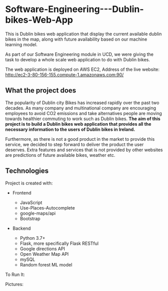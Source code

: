 # Software-Engineering---Dublin-bikes-Web-App

This is Dublin bikes web application that display the current available dublin bikes in the map, along with future availability based on our machine learning model.


As part of our Software Engineering module in UCD, we were giving the task to develop a whole scale web application to do with Dublin bikes.

The web application is deployed on AWS EC2, Address of the live website: http://ec2-3-80-156-155.compute-1.amazonaws.com:90/

## What the project does

The popularity of Dublin city Bikes has increased rapidly over the past two decades. As many company
and multinational company are encouraging employees to avoid CO2 emissions and take alternatives
people are moving towards healthier commuting to work such as Dublin bikes. <b>The aim of this project is
to build a Dublin bikes web application that provides all the necessary information to the users of Dublin
bikes in Ireland.</b>

Furthermore, as there is not a good product in the market to provide this service, we
decided to step forward to deliver the product the user deserves. Extra features and services that is not
provided by other websites are predictions of future available bikes, weather etc. 

## Technologies

Project is created with:

- Frontend
  - JavaScript
  - Use-Places-Autocomplete
  - google-maps/api
  - Bootstrap
  
- Backend
  - Python 3.7+
  - Flask, more specifically Flask RESTful
  - Google directions API
  - Open Weather Map API
  - mySQL
  - Random forest ML model

To Run It:



Pictures:

